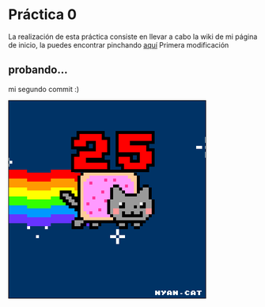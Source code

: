  # Práctica 0
La realización de esta práctica consiste en llevar a cabo la wiki de mi página de inicio, la puedes encontrar pinchando [aquí](https://github.com/saraft31/LTAW-Practicas/wiki)
Primera modificación

## probando...
mi segundo commit :)

![](Ejercicio2-img1.gif)
